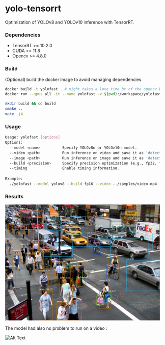 # yolo-tensorrt
Optimization of YOLOv8 and YOLOv10 inference with TensorRT.

### Dependencies
- TensorRT >= 10.2.0
- CUDA >= 11.8
- Opencv >= 4.8.0

### Build
(Optional) build the docker image to avoid managing dependencies

```bash
docker build -t yolofast . # might takes a long time bc of the opencv build (~1h on my modest machine)
docker run --gpus all -it --name yolofast -v $(pwd):/workspace/yolofast yolofast
```

```bash
mkdir build && cd build
cmake .. 
make -j4
```

### Usage
```bash
Usage: yolofast [options]
Options:
  --model <name>          Specify YOLOv8n or YOLOv10n model.
  --video <path>          Run inference on video and save it as 'detection_output.avi'.
  --image <path>          Run inference on image and save it as 'detection_output.jpg'.
  --build <precision>     Specify precision optimization (e.g., fp32, fp12 or int8).
  --timing                Enable timing information.

Example:
  ./yolofast --model yolov8 --build fp16 --video ../samples/video.mp4 --timing
```

### Results
![image](.assets/image1_fp32.jpg)

The model had also no problem to run on a video :

![Alt Text](.assets/output_video.gif)

